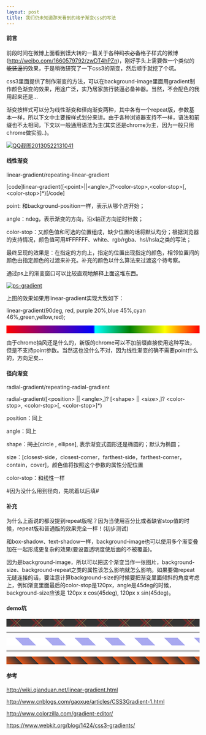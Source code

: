 ```yaml
---
layout: post
title: 我们仍未知道那天看到的格子渐变css的写法
---
```


#### 前言

前段时间在微博上面看到馍大转的一篇关于各种<del>码农必备</del>格子样式的微博(http://weibo.com/1660579792/zwDT4hPZn)，刚好手头上需要做一个类似的<del>能装逼的</del>效果，于是稍微研究了一下css3的渐变，然后顺手就挖了个坑。

css3里面提供了制作渐变的方法，可以在background-image里面用gradient制作颜色渐变的效果，用途广泛，实乃居家旅行装逼必备神器。当然，不会配色的我用起来还是...

渐变按样式可以分为线性渐变和径向渐变两种，其中各有一个repeat版，参数基本一样，所以下文中主要按样式划分来讲。由于各种浏览器支持不一样，语法和前缀也不太相同，下文以一般通用语法为主(其实还是chrome为主，因为一般只用chrome做实验..)。

[![](http://labs-wordpress.stor.sinaapp.com/uploads/2013/05/QQ截图20130522131041.png "QQ截图20130522131041")](http://labs-wordpress.stor.sinaapp.com/uploads/2013/05/QQ截图20130522131041.png)

#### 线性渐变

linear-gradient/repeating-linear-gradient

[code]linear-gradient([&lt;point&gt;||&lt;angle&gt;,]?&lt;color-stop&gt;,&lt;color-stop&gt;[,&lt;color-stop&gt;]*)[/code]

point: 和background-position一样，表示从哪个店开始；

angle：ndeg，表示渐变的方向，沿x轴正方向逆时针数；

color-stop：又颜色值和可选的位置组成，缺少位置的话将默认均分；根据浏览器的支持情况，颜色值可用#FFFFFF、white、rgb/rgba、hsl/hsla之类的写法；

最终呈现的效果是：在指定的方向上，指定的位置出现指定的颜色，相邻位置间的颜色由指定颜色的过渡来补充。补充的颜色以什么算法来过渡这个待考察。

通过ps上的渐变窗口可以比较直观地解释上面这堆东西。

[![](http://labs-wordpress.stor.sinaapp.com/uploads/2013/05/123.png "ps-gradient")](http://labs-wordpress.stor.sinaapp.com/uploads/2013/05/123.png)

上图的效果如果用linear-gradient实现大致如下：

linear-gradient(90deg, red, purple 20%,blue 45%,cyan 46%,green,yellow,red);

<span style="display:block;height:20px;background-image:linear-gradient(90deg, red, purple 20%,blue 45%,cyan 46%,green,yellow,red);"></span>

由于chrome抽风还是什么的，新版的chrome可以不加前缀直接使用这种写法，但是不支持point参数。当然这也没什么不对，因为线性渐变的确不需要point什么的，方向足矣...

#### 径向渐变

radial-gradient/repeating-radial-gradient

radial-gradient([&lt;position&gt; || &lt;angle&gt;,]? [&lt;shape&gt; || &lt;size&gt;,]? &lt;color-stop&gt;, &lt;color-stop&gt;[, &lt;color-stop&gt;]*)

position：同上

angle：同上

shape：<del datetime="2013-05-22T04:24:18+00:00">同上</del>[circle , ellipse], 表示渐变式圆形还是椭圆的；默认为椭圆；

size：[closest-side，closest-corner，farthest-side，farthest-corner，contain，cover]，颜色值将按照这个参数的属性分配位置

color-stop：和线性一样

#因为没什么用到径向，先坑着以后填#

#### 补充

为什么上面说的都没提到repeat版呢？因为当使用百分比或者缺省stop值的时候，repeat版和普通版的效果完全一样！(初步测试)

和box-shadow、text-shadow一样，background-image也可以使用多个渐变叠加在一起形成更复杂的效果(要设置透明度使后面的不被覆盖)。

因为是background-image，所以可以把这个渐变当作一张图片，background-size、background-repeat之类的属性该怎么影响就怎么影响。如果要做repeat无缝连接的话，要注意计算background-size的时候要把渐变里面倾斜的角度考虑上，例如渐变里面最后的color-stop是120px，angle是45deg的时候，background-size应该是 120px x cos(45deg), 120px x sin(45deg)。

#### demo坑

<span style="display:block;height:20px;background-color:#333;background-image:repeating-linear-gradient(45deg, transparent, transparent 20px, hsla(0, 60%, 40%, .5) 20px, hsla(0, 60%, 40%, .5) 24px, transparent 24px, transparent 26px, hsla(30, 40%, 50%, .5) 26px, hsla(30, 40%, 50%, .5) 28px, transparent 28px, transparent 40px), repeating-linear-gradient(135deg, transparent, transparent 20px, hsla(0, 60%, 40%, .5) 20px, hsla(0, 60%, 40%, .5) 24px, transparent 24px, transparent 26px, hsla(30, 40%, 50%, .5) 26px, hsla(30, 40%, 50%, .5) 28px, transparent 28px, transparent 40px);"></span>

* * *
</hr>

<span style="display:block;height:20px;background-image:repeating-linear-gradient(45deg, #fff 0, #fff 30px, hsl(240, 70%, 80%) 30px, hsl(240, 70%, 80%) 55px);"></span>

* * *
</hr>

<span style="display:block;height:20px;background-image:repeating-linear-gradient(45deg, #333 30px, hsla(18, 80%, 50%, 1) 30px, #333 60px);"></span>

#### 参考

http://wiki.qianduan.net/linear-gradient.html

http://www.cnblogs.com/gaoxue/articles/CSS3Gradient-1.html

http://www.colorzilla.com/gradient-editor/

https://www.webkit.org/blog/1424/css3-gradients/
